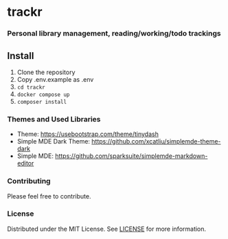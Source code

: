 # trackr

### Personal library management, reading/working/todo trackings

## Install
1. Clone the repository
2. Copy .env.example as .env
3. ``cd trackr``
4. ``docker compose up``
5. ``composer install``

### Themes and Used Libraries
- Theme: https://usebootstrap.com/theme/tinydash
- Simple MDE Dark Theme: https://github.com/xcatliu/simplemde-theme-dark
- Simple MDE: https://github.com/sparksuite/simplemde-markdown-editor

### Contributing
Please feel free to contribute.

### License
Distributed under the MIT License. See [LICENSE](LICENSE) for more information.